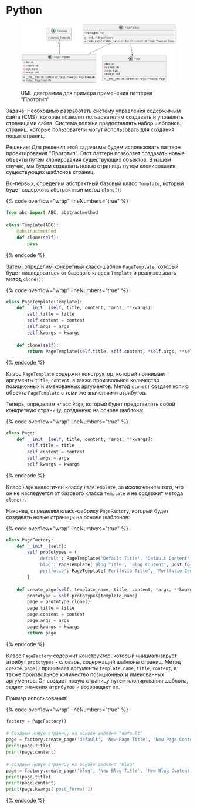 # Python

<figure><img src="../../../../../.gitbook/assets/image (1) (1) (1) (1).png" alt=""><figcaption><p>UML диаграмма для примера применения паттерна "Прототип"</p></figcaption></figure>

Задача: Необходимо разработать систему управления содержимым сайта (CMS), которая позволит пользователям создавать и управлять страницами сайта. Система должна предоставлять набор шаблонов страниц, которые пользователи могут использовать для создания новых страниц.

Решение: Для решения этой задачи мы будем использовать паттерн проектирования "Прототип". Этот паттерн позволяет создавать новые объекты путем клонирования существующих объектов. В нашем случае, мы будем создавать новые страницы путем клонирования существующих шаблонов страниц.

Во-первых, определим абстрактный базовый класс `Template`, который будет содержать абстрактный метод `clone()`:

{% code overflow="wrap" lineNumbers="true" %}
```python
from abc import ABC, abstractmethod

class Template(ABC):
    @abstractmethod
    def clone(self):
        pass

```
{% endcode %}

Затем, определим конкретный класс-шаблон `PageTemplate`, который будет наследоваться от базового класса `Template` и реализовывать метод `clone()`:

{% code overflow="wrap" lineNumbers="true" %}
```python
class PageTemplate(Template):
    def __init__(self, title, content, *args, **kwargs):
        self.title = title
        self.content = content
        self.args = args
        self.kwargs = kwargs

    def clone(self):
        return PageTemplate(self.title, self.content, *self.args, **self.kwargs)

```
{% endcode %}

Класс `PageTemplate` содержит конструктор, который принимает аргументы `title`, `content`, а также произвольное количество позиционных и именованных аргументов. Метод `clone()` создает копию объекта `PageTemplate` с теми же значениями атрибутов.

Теперь, определим класс `Page`, который будет представлять собой конкретную страницу, созданную на основе шаблона:

{% code overflow="wrap" lineNumbers="true" %}
```python
class Page:
    def __init__(self, title, content, *args, **kwargs):
        self.title = title
        self.content = content
        self.args = args
        self.kwargs = kwargs

```
{% endcode %}

Класс `Page` аналогичен классу `PageTemplate`, за исключением того, что он не наследуется от базового класса `Template` и не содержит метода `clone()`.

Наконец, определим класс-фабрику `PageFactory`, который будет создавать новые страницы на основе шаблонов:

{% code overflow="wrap" lineNumbers="true" %}
```python
class PageFactory:
    def __init__(self):
        self.prototypes = {
            'default': PageTemplate('Default Title', 'Default Content'),
            'blog': PageTemplate('Blog Title', 'Blog Content', post_format='standard'),
            'portfolio': PageTemplate('Portfolio Title', 'Portfolio Content', num_columns=3),
        }

    def create_page(self, template_name, title, content, *args, **kwargs):
        prototype = self.prototypes[template_name]
        page = prototype.clone()
        page.title = title
        page.content = content
        page.args = args
        page.kwargs = kwargs
        return page

```
{% endcode %}

Класс `PageFactory` содержит конструктор, который инициализирует атрибут `prototypes` - словарь, содержащий шаблоны страниц. Метод `create_page()` принимает аргументы `template_name`, `title`, `content`, а также произвольное количество позиционных и именованных аргументов. Он создает новую страницу путем клонирования шаблона, задает значения атрибутов и возвращает ее.

Пример использования:

{% code overflow="wrap" lineNumbers="true" %}
```python
factory = PageFactory()

# Создаем новую страницу на основе шаблона "default"
page = factory.create_page('default', 'New Page Title', 'New Page Content')
print(page.title)
print(page.content)

# Создаем новую страницу на основе шаблона "blog"
page = factory.create_page('blog', 'New Blog Title', 'New Blog Content', post_format='gallery')
print(page.title)
print(page.content)
print(page.kwargs['post_format'])

```
{% endcode %}
